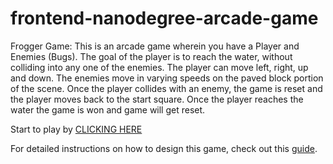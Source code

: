 frontend-nanodegree-arcade-game
===============================

Frogger Game:
This is an arcade game wherein you have a Player and Enemies (Bugs). The goal of the player is to reach the water, without colliding into any one of the enemies. The player can move left, right, up and down. The enemies move in varying speeds on the paved block portion of the scene. Once the player collides with an enemy, the game is reset and the player moves back to the start square. Once the player reaches the water the game is won and game will get reset.

Start to play by [CLICKING HERE](https://htmlpreview.github.io/?https://github.com/walesmd/uda-frogger/blob/master/index.html)


For detailed instructions on how to design this game, check out this [guide](https://docs.google.com/document/d/1v01aScPjSWCCWQLIpFqvg3-vXLH2e8_SZQKC8jNO0Dc/pub?embedded=true).